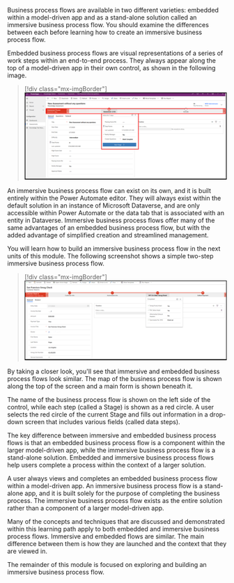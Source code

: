 Business process flows are available in two different varieties: embedded within a model-driven app and as a stand-alone solution called an immersive business process flow. You should examine the differences between each before learning how to create an immersive business process flow.

Embedded business process flows are visual representations of a series of work steps within an end-to-end process. They always appear along the top of a model-driven app in their own control, as shown in the following image.

> [!div class="mx-imgBorder"]
> [![Embedded business process flow with Stage displayed.](../media/1-embedded-business-process-flow-stage-displayed.png)](../media/1-embedded-business-process-flow-stage-displayed.png#lightbox)

An immersive business process flow can exist on its own, and it is built entirely within the Power Automate editor. They will always exist within the default solution in an instance of Microsoft Dataverse, and are only accessible within Power Automate or the data tab that is associated with an entity in Dataverse. Immersive business process flows offer many of the same advantages of an embedded business process flow, but with the added advantage of simplified creation and streamlined management.

You will learn how to build an immersive business process flow in the next units of this module. The following screenshot shows a simple two-step immersive business process flow.

> [!div class="mx-imgBorder"]
> [![Immersive business process flow two-step example.](../media/2-immersive-business-process-flow-stage-displayed.png)](../media/2-immersive-business-process-flow-stage-displayed.png#lightbox)

By taking a closer look, you'll see that immersive and embedded business process flows look similar. The map of the business process flow is shown along the top of the screen and a main form is shown beneath it.

The name of the business process flow is shown on the left side of the control, while each step (called a Stage) is shown as a red circle. A user selects the red circle of the current Stage and fills out information in a drop-down screen that includes various fields (called data steps).

The key difference between immersive and embedded business process flows is that an embedded business process flow is a component within the larger model-driven app, while the immersive business process flow is a stand-alone solution. Embedded and immersive business process flows help users complete a process within the context of a larger solution.

A user always views and completes an embedded business process flow within a model-driven app. An immersive business process flow is a stand-alone app, and it is built solely for the purpose of completing the business process. The immersive business process flow exists as the entire solution rather than a component of a larger model-driven app.

Many of the concepts and techniques that are discussed and demonstrated within this learning path apply to both embedded and immersive business process flows. Immersive and embedded flows are similar. The main difference between them is how they are launched and the context that they are viewed in.

The remainder of this module is focused on exploring and building an immersive business process flow.